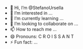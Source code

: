 - 👋 Hi, I’m @StefanoUrsella
- 👀 I’m interested in ...
- 🌱 I’m currently learning ...
- 💞️ I’m looking to collaborate on ...
- 📫 How to reach me ...
- 😄 Pronouns: C R O I S S A N T
- ⚡ Fun fact: ...

<!---
StefanoUrsella/StefanoUrsella is a ✨ special ✨ repository because its `README.md` (this file) appears on your GitHub profile.
You can click the Preview link to take a look at your changes.
--->
